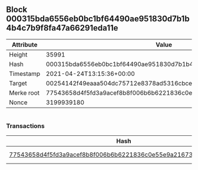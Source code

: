 ## Block 000315bda6556eb0bc1bf64490ae951830d7b1b4b4c7b9f8fa47a66291eda11e

Attribute | Value
--- | ---
Height | 35991
Hash | 000315bda6556eb0bc1bf64490ae951830d7b1b4b4c7b9f8fa47a66291eda11e
Timestamp | 2021-04-24T13:15:36+00:00
Target | 00254142f49eaaa504dc75712e8378ad5316cbcead634704b3734b6271167cc4
Merke root | 77543658d4f5fd3a9acef8b8f006b6b6221836c0e55e9a21673690575a362ff0
Nonce | 3199939180

```

```

### Transactions

Hash | Amount
--- | ---
[77543658d4f5fd3a9acef8b8f006b6b6221836c0e55e9a21673690575a362ff0](77543658d4f5fd3a9acef8b8f006b6b6221836c0e55e9a21673690575a362ff0.md) | 10.00000000 SKEPTI 
